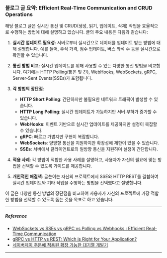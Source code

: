 ### 블로그 글 요약: Efficient Real-Time Communication and CRUD Operations

해당 블로그 글은 실시간 통신 및 CRUD(생성, 읽기, 업데이트, 삭제) 작업을 효율적으로 수행하는 방법에 대해 설명하고 있습니다. 글의 주요 내용은 다음과 같습니다:

1. **실시간 업데이트 필요성**: 서버로부터 실시간으로 데이터를 업데이트 받는 방법에 대해 설명합니다. 예를 들어, 주식 가격, 점수 업데이트, 버스 좌석 수 등을 실시간으로 확인할 수 있습니다.

2. **통신 방법 비교**: 실시간 업데이트를 위해 사용할 수 있는 다양한 통신 방법을 비교합니다. 여기에는 HTTP Polling(짧은 및 긴), WebHooks, WebSockets, gRPC, Server-Sent Events(SSEs)가 포함됩니다.

3. **각 방법의 장단점**:
   - **HTTP Short Polling**: 간단하지만 불필요한 네트워크 트래픽이 발생할 수 있습니다.
   - **HTTP Long Polling**: 실시간 업데이트가 가능하지만 서버 부하가 증가할 수 있습니다.
   - **WebHooks**: 이벤트 기반으로 실시간 업데이트를 제공하지만 설정이 복잡할 수 있습니다.
   - **gRPC**: 빠르고 가볍지만 구현이 복잡합니다.
   - **WebSockets**: 양방향 통신을 지원하지만 확장성에 제한이 있을 수 있습니다.
   - **SSEs**: 서버에서 클라이언트로의 일방향 통신을 지원하며 설정이 간단합니다.

4. **적용 사례**: 각 방법이 적합한 사용 사례를 설명하고, 사용자가 자신의 필요에 맞는 방법을 선택할 수 있도록 가이드를 제공합니다.

5. **개인적인 해결책**: 글쓴이는 자신의 프로젝트에서 SSE와 HTTP REST를 결합하여 실시간 업데이트와 기타 작업을 수행하는 방법을 선택했다고 설명합니다.

이 글은 다양한 통신 방법의 장단점을 비교하여 사용자가 자신의 프로젝트에 가장 적합한 방법을 선택할 수 있도록 돕는 것을 목표로 하고 있습니다.


---
##### Reference
- [WebSockets vs SSEs vs gRPC vs Polling vs Webhooks : Efficient Real-Time Communication](https://medium.com/@wadkararyan01/efficient-real-time-communication-and-crud-operations-c8f35283ce38)
- [gRPC vs HTTP vs REST: Which is Right for Your Application?](https://last9.io/blog/grpc-vs-http-vs-rest/)
- [네이버페이 주문에 적용된 확장 가능한 대기열 개발기](https://d2.naver.com/helloworld/6480558)

---
